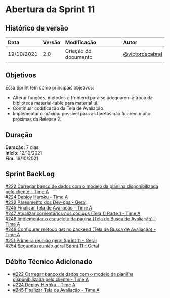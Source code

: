 # Abertura da Sprint 11

## Histórico de versão

| **Data**   | **Versão** | **Modificação**      | **Autor**                                            |
| :--------- | :--------- | :------------------- | :--------------------------------------------------- |
| 19/10/2021 | 2.0        | Criação do documento | [@victordscabral](https://github.com/victordscabral) |

## Objetivos

Essa Sprint tem como principais objetivos:

- Alterar funções, métodos e frontend para se adequarem a troca da biblioteca material-table para material ui.
- Continuar codificação da Tela de Avaliação.
- Implementar o máximo possível para as tarefas não ficarem muito próximas da Release 2.

## Duração

**Duração:** 7 dias
<br>
**Início:** 12/10/2021
<br>
**Fim:** 19/10/2021

## Sprint BackLog

[#222 Carregar banco de dados com o modelo da planilha disponibilizada pelo cliente - Time A](https://github.com/fga-eps-mds/2021-1-hospitalar/issues/222)
<br>
[#224 Deploy Heroku - Time A](https://github.com/fga-eps-mds/2021-1-hospitalar/issues/224)
<br>
[#232 Pareamento dos Dev-ops - Geral](https://github.com/fga-eps-mds/2021-1-hospitalar/issues/232)
<br>
[#245 Finalizar Tela de Avaliação - Time A](https://github.com/fga-eps-mds/2021-1-hospitalar/issues/245)
<br>
[#247 Atualizar comentários nos códigos (Tela 1) Parte 1 - Time A](https://github.com/fga-eps-mds/2021-1-hospitalar/issues/247)
<br>
[#248 Implementar o esqueleto da página (Tela de Busca de Avaliação) - Time A   ](https://github.com/fga-eps-mds/2021-1-hospitalar/issues/248)
<br>
[#249 Configurar método get no backend (Tela de Busca de Avaliação) - Time A](https://github.com/fga-eps-mds/2021-1-hospitalar/issues/249)
<br>
[#251 Primeira reunião geral Sprint 11 - Geral](https://github.com/fga-eps-mds/2021-1-hospitalar/issues/251)
<br>
[#254 Segunda reunião geral Sprint 11 - Geral](https://github.com/fga-eps-mds/2021-1-hospitalar/issues/254)

## Débito Técnico Adicionado

- [#222 Carregar banco de dados com o modelo da planilha disponibilizada pelo cliente - Time A](https://github.com/fga-eps-mds/2021-1-hospitalar/issues/222)
- [#224 Deploy Heroku - Time A](https://github.com/fga-eps-mds/2021-1-hospitalar/issues/224)
- [#245 Finalizar Tela de Avaliação - Time A](https://github.com/fga-eps-mds/2021-1-hospitalar/issues/245)


